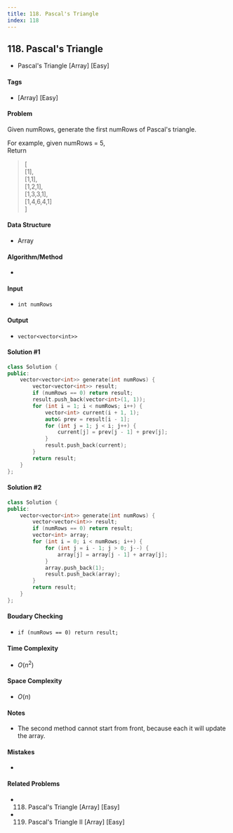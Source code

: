 ```yaml
---
title: 118. Pascal's Triangle
index: 118
---
```


## 118. Pascal's Triangle
- Pascal's Triangle [Array] [Easy]

#### Tags
- [Array] [Easy]

#### Problem
Given numRows, generate the first numRows of Pascal's triangle.

For example, given numRows = 5,  
Return
> [  
>      [1],  
>     [1,1],  
>    [1,2,1],  
>   [1,3,3,1],  
>  [1,4,6,4,1]  
> ]

#### Data Structure
- Array

#### Algorithm/Method
- 

#### Input
- `int numRows`

#### Output
- `vector<vector<int>>`

#### Solution #1
``` C++
class Solution {
public:
    vector<vector<int>> generate(int numRows) {
        vector<vector<int>> result;
        if (numRows == 0) return result;
        result.push_back(vector<int>(1, 1));
        for (int i = 1; i < numRows; i++) {
            vector<int> current(i + 1, 1);
            auto& prev = result[i - 1];
            for (int j = 1; j < i; j++) {
                current[j] = prev[j - 1] + prev[j];
            }
            result.push_back(current);
        }
        return result;
    }
};
```

#### Solution #2
``` C++
class Solution {
public:
    vector<vector<int>> generate(int numRows) {
        vector<vector<int>> result;
        if (numRows == 0) return result;
        vector<int> array;
        for (int i = 0; i < numRows; i++) {
            for (int j = i - 1; j > 0; j--) {
                array[j] = array[j - 1] + array[j];
            }
            array.push_back(1);
            result.push_back(array);
        }
        return result;
    }
};
```

#### Boudary Checking
- `if (numRows == 0) return result;`

#### Time Complexity
- $O(n^2)$

#### Space Complexity
- $O(n)$

#### Notes
- The second method cannot start from front, because each it will update the array.

#### Mistakes
- 

#### Related Problems
- 118. Pascal's Triangle [Array] [Easy]
- 119. Pascal's Triangle II [Array] [Easy]
